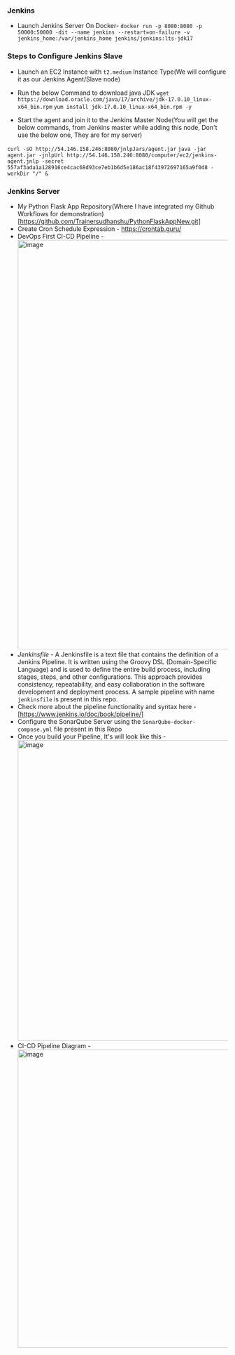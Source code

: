 ### Jenkins
- Launch Jenkins Server On Docker- `docker run -p 8080:8080 -p 50000:50000 -dit --name jenkins --restart=on-failure -v jenkins_home:/var/jenkins_home jenkins/jenkins:lts-jdk17`

### Steps to Configure Jenkins Slave

- Launch an EC2 Instance with `t2.medium` Instance Type(We will configure it as our Jenkins Agent/Slave node)

- Run the below Command to download java JDK
`wget https://download.oracle.com/java/17/archive/jdk-17.0.10_linux-x64_bin.rpm`
`yum install jdk-17.0.10_linux-x64_bin.rpm -y`

- Start the agent and join it to the Jenkins Master Node(You will get the below commands, from Jenkins master while adding this node, Don't use the below one, They are for my server)

`curl -sO http://54.146.158.246:8080/jnlpJars/agent.jar`
`java -jar agent.jar -jnlpUrl http://54.146.158.246:8080/computer/ec2/jenkins-agent.jnlp -secret 557af3ada1a128916ce4cac68d93ce7eb1b6d5e186ac18f43972697165a9f0d8 -workDir "/" &`

### Jenkins Server

- My Python Flask App Repository(Where I have integrated my Github Workflows for demonstration)[https://github.com/Trainersudhanshu/PythonFlaskAppNew.git]
- Create Cron Schedule Expression - https://crontab.guru/
- DevOps First CI-CD Pipeline -<img width="933" alt="image" src="https://github.com/sudhanshuvlog/GFG-Devops16/assets/124223047/2608262f-edf1-4d3c-bdd0-e2445f2bbb9f">
- *Jenkinsfile* - A Jenkinsfile is a text file that contains the definition of a Jenkins Pipeline. It is written using the Groovy DSL (Domain-Specific Language) and is used to define the entire build process, including stages, steps, and other configurations. This approach provides consistency, repeatability, and easy collaboration in the software development and deployment process. A sample pipeline with name `jenkinsfile` is present in this repo.
- Check more about the pipeline functionality and syntax here - [https://www.jenkins.io/doc/book/pipeline/]
- Configure the SonarQube Server using the `SonarQube-docker-compose.yml` file present in this Repo
- Once you build your Pipeline, It's will look like this - <img width="685" alt="image" src="https://github.com/sudhanshuvlog/GFG-Devops16/assets/57751726/eb10c418-dc8b-494d-9300-25bd20fed7af">
- CI-CD Pipeline Diagram - <img width="680" alt="image" src="https://github.com/sudhanshuvlog/GFG-Devops16/assets/57751726/d3979504-b0d3-4657-b85a-1c59165d3311">






  
